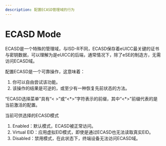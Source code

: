 ```yaml
---
description: 配置ECASD管理域的行为
---
```


# ECASD Mode

ECASD是一个特殊的管理域，与ISD-R不同，ECASD保存着eUICC最关键的证书与密钥数据，可以理解为是eUICC的后端，通常情况下，除了eSE的制造方，无需访问ECASD域。

配置ECASD是一个可靠操作，这意味着：

1. 你可以自由尝试该功能。
2. 该操作的结果是可逆的，或至少有一种恢复先前状态的方法。

&#x20;“ECASD选择菜单”具有“< >”或“<\*>”字符表示的前缀，其中“<\*>”前缀代表的是当前激活的配置。

当前可供选择的ECASD模式

1. Enabled：默认模式，ECASD被正常访问。
2. Virtual EID：应用虚拟EID模式，即使是通过ECASD也无法读取真实EID。
3. Disabled：禁用模式，在此状态下，终端设备无法访问ECASD域。
